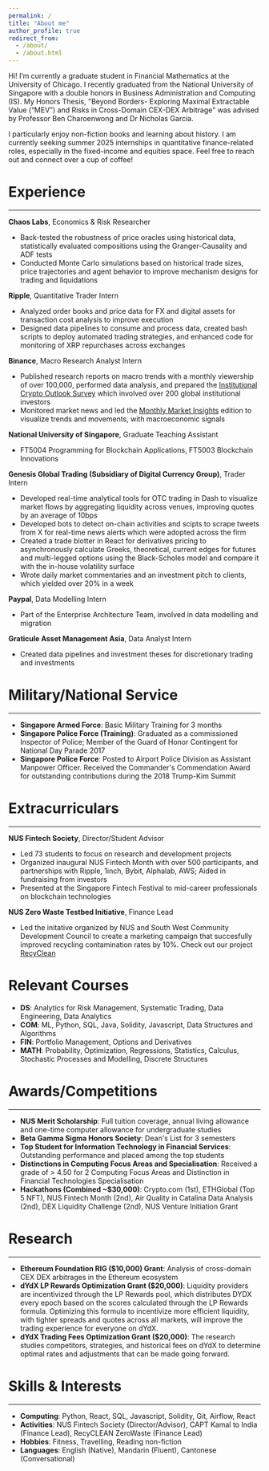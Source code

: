 ```yaml
---
permalink: /
title: "About me"
author_profile: true
redirect_from: 
  - /about/
  - /about.html
---
```


Hi! I’m currently a graduate student in Financial Mathematics at the University of Chicago. I recently graduated from the National University of Singapore with a double honors in Business Administration and Computing (IS). My Honors Thesis, "Beyond Borders- Exploring Maximal Extractable Value (“MEV”) and Risks in Cross-Domain CEX-DEX Arbitrage" was advised by Professor Ben Charoenwong and Dr Nicholas Garcia. <br>

I particularly enjoy non-fiction books and learning about history. I am currently seeking summer 2025 internships in quantitative finance-related roles, especially in the fixed-income and equities space. Feel free to reach out and connect over a cup of coffee!


Experience
======
--------
**Chaos Labs**, Economics & Risk Researcher 
* Back-tested the robustness of price oracles using historical data, statistically evaluated compositions using the Granger-Causality and ADF tests
* Conducted Monte Carlo simulations based on historical trade sizes, price trajectories and agent behavior to improve mechanism designs for trading and liquidations

**Ripple**, Quantitative Trader Intern 
* Analyzed order books and price data for FX and digital assets for transaction cost analysis to improve execution
* Designed data pipelines to consume and process data, created bash scripts to deploy automated trading strategies, and enhanced code for monitoring of XRP repurchases across exchanges

**Binance**, Macro Research Analyst Intern
*	Published research reports on macro trends with a monthly viewership of over 100,000, performed data analysis, and prepared the [Institutional Crypto Outlook Survey](https://www.binance.com/en/research/analysis/institutional-crypto-outlook-survey-2023
) which involved over 200 global institutional investors 
*	Monitored market news and led the [Monthly Market Insights](https://www.binance.com/en/research/analysis/monthly-market-insights-2023-05) edition to visualize trends and movements, with macroeconomic signals

**National University of Singapore**, Graduate Teaching Assistant 
* FT5004 Programming for Blockchain Applications, FT5003 Blockchain Innovations

**Genesis Global Trading (Subsidiary of Digital Currency Group)**, Trader Intern 
* Developed real-time analytical tools for OTC trading in Dash to visualize market flows by aggregating liquidity across venues, improving quotes by an average of 10bps
* Developed bots to detect on-chain activities and scipts to scrape tweets from X for real-time news alerts which were adopted across the firm
* Created a trade blotter in React for derivatives pricing to asynchronously calculate Greeks, theoretical, current edges for futures and multi-legged options using the Black-Scholes model and compare it with the in-house volatility surface
* Wrote daily market commentaries and an investment pitch to clients, which yielded over 20% in a week


**Paypal**, Data Modelling Intern 
* Part of the Enterprise Architecture Team, involved in data modelling and migration


**Graticule Asset Management Asia**, Data Analyst Intern 
* Created data pipelines and investment theses for discretionary trading and investments


Military/National Service
======
--------

* **Singapore Armed Force**: Basic Military Training for 3 months <br> 
* **Singapore Police Force (Training)**: Graduated as a commissioned Inspector of Police; Member of the Guard of Honor Contingent for National Day Parade 2017
* **Singapore Police Force**: Posted to Airport Police Division as Assistant Manpower Officer. Received the Commander's Commendation Award for outstanding contributions during the 2018 Trump-Kim Summit


Extracurriculars
======
--------

**NUS Fintech Society**, Director/Student Advisor
* Led 73 students to focus on research and development projects
* Organized inaugural NUS Fintech Month with over 500 participants, and partnerships with Ripple, 1inch, Bybit, Alphalab, AWS; Aided in fundraising from investors
* Presented at the Singapore Fintech Festival to mid-career professionals on blockchain technologies

**NUS Zero Waste Testbed Initiative**, Finance Lead
* Led the initative organized by NUS and South West Community Development Council to create a marketing campaign that succesfully improved recycling contamination rates by 10%. Check out our project [RecyClean](https://nus.edu.sg/zerowaste/whats-breaking-recycling-the-culprit-behind-lower-recycling-rates/
)



Relevant Courses
======
* **DS**: Analytics for Risk Management, Systematic Trading, Data Engineering, Data Analytics 
* **COM**: ML, Python, SQL, Java, Solidity, Javascript, Data Structures  and Algorithms 
* **FIN**: Portfolio Management, Options and Derivatives
* **MATH**: Probability, Optimization, Regressions, Statistics, Calculus, Stochastic Processes and Modelling, Discrete Structures


Awards/Competitions
======
--------
* **NUS Merit Scholarship**: Full tuition coverage, annual living allowance and one-time computer allowance for undergraduate studies 
* **Beta Gamma Sigma Honors Society**: Dean's List for 3 semesters
* **Top Student for Information Technology in Financial Services**: Outstanding performance and placed among the top students
* **Distinctions in Computing Focus Areas and Specialisation**: Received a grade of > 4.50 for 2 Computing Focus Areas and Distinction in Financial Technologies Specialisation
* **Hackathons (Combined ~$30,000)**: Crypto.com (1st), ETHGlobal (Top 5 NFT), NUS Fintech Month (2nd), Air Quality in Catalina Data Analysis (2nd), DEX Liquidity Challenge (2nd), NUS Venture Initiation Grant


Research
======
--------
* **Ethereum Foundation RIG ($10,000) Grant**: Analysis of cross-domain CEX DEX arbitrages in the Ethereum ecosystem
* **dYdX LP Rewards Optimization Grant ($20,000)**: Liquidity providers are incentivized through the LP Rewards pool, which distributes DYDX every epoch based on the scores calculated through the LP Rewards formula. Optimizing this formula to incentivize more efficient liquidity, with tighter spreads and quotes across all markets, will improve the trading experience for everyone on dYdX. 
* **dYdX Trading Fees Optimization Grant ($20,000)**: The research studies competitors, strategies, and historical fees on dYdX to determine optimal rates and adjustments that can be made going forward.



Skills & Interests
======
--------
* **Computing**: Python, React, SQL, Javascript, Solidity, Git, Airflow, React
* **Activities**: NUS Fintech Society (Director/Advisor), CAPT Kamal to India (Finance Lead), RecyCLEAN ZeroWaste (Finance Lead)
* **Hobbies**: Fitness, Travelling, Reading non-fiction
* **Languages**: English (Native), Mandarin (Fluent), Cantonese (Conversational)
